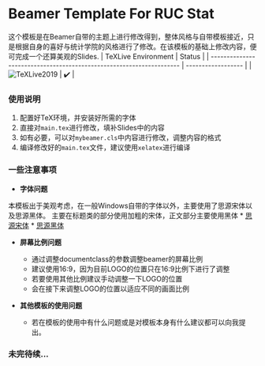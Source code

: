 # Beamer Template For RUC Stat

这个模板是在Beamer自带的主题上进行修改得到，整体风格与自带模板接近，只是根据自身的喜好与统计学院的风格进行了修改。在该模板的基础上修改内容，便可完成一个还算美观的Slides.
| TeXLive Environment                                                  | Status             |
| -------------------------------------------------------------------- | ------------------ |
| ![TeXLive2019](https://img.shields.io/badge/TeXLive-2019-3D6117.svg) | :heavy_check_mark: |
### 使用说明

1. 配置好TeX环境，并安装好所需的字体
2. 直接对`main.tex`进行修改，填补Slides中的内容
3. 如有必要，可以对`mybeamer.cls`中内容进行修改，调整内容的格式
4. 编译修改好的`main.tex`文件，建议使用`xelatex`进行编译

### 一些注意事项

* **字体问题**

本模板出于美观考虑，在一般Windows自带的字体以外，主要使用了思源宋体以及思源黑体。
主要在标题类的部分使用加粗的宋体，正文部分主要使用黑体
    * [思源宋体](https://github.com/adobe-fonts/source-han-serif)
    * [思源黑体](https://github.com/adobe-fonts/source-han-sans)

* **屏幕比例问题**

    * 通过调整documentclass的参数调整beamer的屏幕比例
    * 建议使用16:9，因为目前LOGO的位置只在16:9比例下进行了调整
    * 若要使用其他比例建议手动调整一下LOGO的位置
    * 会在接下来调整LOGO的位置以适应不同的画面比例

* **其他模板的使用问题**

    * 若在模板的使用中有什么问题或是对模板本身有什么建议都可以向我提出。

### 未完待续...
